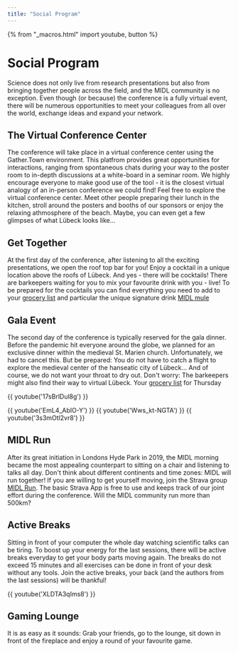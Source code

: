 ```yaml
---
title: "Social Program"
---
```


{% from "_macros.html" import youtube, button %}


# Social Program

Science does not only live from research presentations but also from bringing together people across the field, and the MIDL community is no exception. Even though (or because) the conference is a fully virtual event, there will be numerous opportunities to meet your colleagues from all over the world, exchange ideas and expand your network.

## The Virtual Conference Center

The conference will take place in a virtual conference center using the Gather.Town environment. This platfrom provides great opportunities for interactions, ranging from spontaneous chats during your way to the poster room to in-depth discussions at a white-board in a seminar room. We highly encourage everyone to make good use of the tool - it is the closest virtual analogy of an in-person conference we could find!
Feel free to explore the virtual conference center. Meet other people preparing their lunch in the kitchen, stroll around the posters and booths of our sponsors or enjoy the relaxing athmosphere of the beach. Maybe, you can even get a few glimpses of what Lübeck looks like...

## Get Together

At the first day of the conference, after listening to all the exciting presentations, we open the roof top bar for you! Enjoy a cocktail in a unique location above the roofs of Lübeck. And yes - there will be cocktails! There are barkeepers waiting for you to mix your favourite drink with you - live! 
To be prepared for the cocktails you can find everything you need to add to your [grocery list](resources/BK_MIDL_Recipes_20210707.pdf) and particular the unique signature drink [MIDL mule](resources/BK_MIDL_Mule.pdf) 

## Gala Event

The second day of the conference is typically reserved for the gala dinner. Before the pandemic hit everyone around the globe, we planned for an exclusive dinner within the medieval St. Marien church. Unfortunately, we had to cancel this. But be prepared: You do not have to catch a flight to explore the medieval center of the hanseatic city of Lübeck...
And of course, we do not want your throat to dry out. Don't worry: The barkeepers might also find their way to virtual Lübeck.
Your [grocery list](resources/BK_MIDL_Recipes_20210708.pdf) for Thursday

{{ youtube('17sBrlDul8g') }}

{{ youtube('EmL4_AbIO-Y') }}
{{ youtube('Wws_kt-NGTA') }}
{{ youtube('3s3mOtl2vr8') }}

## MIDL Run

After its great initiation in Londons Hyde Park in 2019, the MIDL morning became the most appealing counterpart to sitting on a chair and listening to talks all day. Don't think about different continents and time zones: MIDL will run together! If you are willing to get yourself moving, join the Strava group [MIDL Run](https://www.strava.com/clubs/midl?utm_source=com.whatsapp&utm_medium=referral).
The basic Strava App is free to use and keeps track of our joint effort during the conference. Will the MIDL community run more than 500km?

## Active Breaks

Sitting in front of your computer the whole day watching scientific talks can be tiring. To boost up your energy for the last sessions, there will be active breaks everyday to get your body parts moving again. The breaks do not exceed 15 minutes and all exercises can be done in front of your desk without any tools. Join the active breaks, your back (and the authors from the last sessions) will be thankful!

{{ youtube('XLDTA3qIms8') }}

## Gaming Lounge

It is as easy as it sounds: Grab your friends, go to the lounge, sit down in front of the fireplace and enjoy a round of your favourite game.


